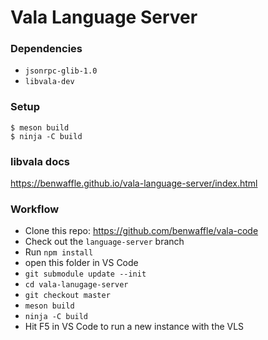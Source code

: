 # Vala Language Server

### Dependencies
- `jsonrpc-glib-1.0`
- `libvala-dev`

### Setup
```
$ meson build
$ ninja -C build
```

### libvala docs
https://benwaffle.github.io/vala-language-server/index.html

### Workflow
- Clone this repo: https://github.com/benwaffle/vala-code
- Check out the `language-server` branch
- Run `npm install`
- open this folder in VS Code
- `git submodule update --init`
- `cd vala-lanugage-server`
- `git checkout master`
- `meson build`
- `ninja -C build`
- Hit F5 in VS Code to run a new instance with the VLS
